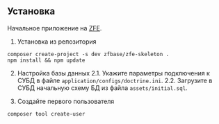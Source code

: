 ## Установка
Начальное приложение на [ZFE](https://github.com/zfbase/zfe/).

1. Установка из репозитория
  ```shell
  composer create-project -s dev zfbase/zfe-skeleton .
  npm install && npm update
  ```

2. Настройка базы данных
2.1. Укажите параметры подключения к СУБД в файле `application/configs/doctrine.ini`.
2.2. Загрузите в СУБД начальную схему БД из файла `assets/initial.sql`.

3. Создайте первого пользователя
  ```shell
  composer tool create-user
  ```
